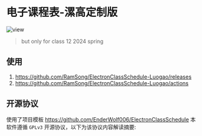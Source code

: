 # 电子课程表-漯高定制版

![view](image/README/view.png)

>  but only for class 12 2024 spring

## 使用

1. https://github.com/RamSong/ElectronClassSchedule-Luogao/releases
2. https://github.com/RamSong/ElectronClassSchedule-Luogao/actions

## 开源协议

使用了项目模板 https://github.com/EnderWolf006/ElectronClassSchedule
本软件遵循 `GPLv3` 开源协议，以下为该协议内容解读摘要:

